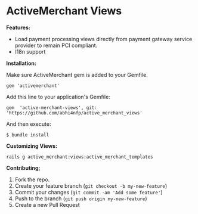 # ActiveMerchant Views

**Features:**

 - Load payment processing views directly from payment gateway service provider to remain PCI compliant. 
 - I18n support

**Installation:**

Make sure ActiveMerchant gem is added to your Gemfile.

    gem 'activemerchant'

Add this line to your application's Gemfile:

    gem  'active-merchant-views', git: 'https://github.com/abhi4nfp/active_merchant_views'

And then execute:
```
$ bundle install
```

**Customizing Views:**

    rails g active_merchant:views:active_merchant_templates 

**Contributing;**
1.  Fork the repo.
2.  Create your feature branch (`git checkout -b my-new-feature`)
3.  Commit your changes (`git commit -am 'Add some feature'`)
4.  Push to the branch (`git push origin my-new-feature`)
5.  Create a new Pull Request

